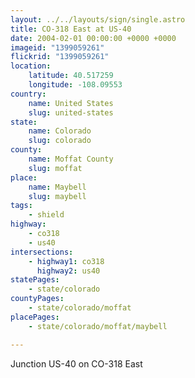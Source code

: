 ```yaml
---
layout: ../../layouts/sign/single.astro
title: CO-318 East at US-40
date: 2004-02-01 00:00:00 +0000 +0000
imageid: "1399059261"
flickrid: "1399059261"
location:
    latitude: 40.517259
    longitude: -108.09553
country:
    name: United States
    slug: united-states
state:
    name: Colorado
    slug: colorado
county:
    name: Moffat County
    slug: moffat
place:
    name: Maybell
    slug: maybell
tags:
    - shield
highway:
    - co318
    - us40
intersections:
    - highway1: co318
      highway2: us40
statePages:
    - state/colorado
countyPages:
    - state/colorado/moffat
placePages:
    - state/colorado/moffat/maybell

---
```

Junction US-40 on CO-318 East